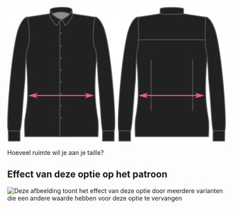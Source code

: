 ![Overwijdte taille](waistease.svg)

Hoeveel ruimte wil je aan je taille?

## Effect van deze optie op het patroon

![Deze afbeelding toont het effect van deze optie door meerdere varianten die een andere waarde hebben voor deze optie te vervangen](simon\_waistease\_sample.svg "Effect van deze optie op het patroon")
